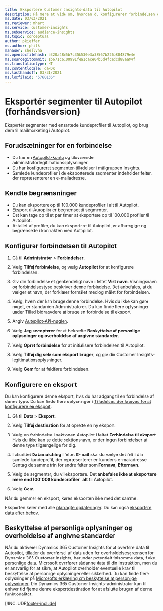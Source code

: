 ```yaml
---
title: Eksportere Customer Insights-data til Autopilot
description: Få mere at vide om, hvordan du konfigurerer forbindelsen og eksporterer til Autopilot.
ms.date: 03/03/2021
ms.reviewer: mhart
ms.service: customer-insights
ms.subservice: audience-insights
ms.topic: conceptual
author: pkieffer
ms.author: philk
manager: shellyha
ms.openlocfilehash: e320a48d5b7c35b530e3a38567b226b804879e4e
ms.sourcegitcommit: 1b671c6100991fea1cace04b5d4fcedcd88aa94f
ms.translationtype: HT
ms.contentlocale: da-DK
ms.lasthandoff: 03/31/2021
ms.locfileid: "5760136"
---
```

# <a name="export-segments-to-autopilot-preview"></a>Eksportér segmenter til Autopilot (forhåndsversion)

Eksportér segmenter med ensartede kundeprofiler til Autopilot, og brug dem til mailmarketing i Autopilot. 

## <a name="prerequisites-for-a-connection"></a>Forudsætninger for en forbindelse

-   Du har en [Autopilot-konto](https://www.autopilothq.com/) og tilsvarende administratorlegitimationsoplysninger.
-   Du har [konfigureret segmenter](segments.md)-tilladelser i målgruppen Insights.
-   Samlede kundeprofiler i de eksporterede segmenter indeholder felter, der repræsenterer en e-mailadresse.

## <a name="known-limitations"></a>Kendte begrænsninger

- Du kan eksportere op til 100.000 kundeprofiler i alt til Autopilot.
- Eksport til Autopilot er begrænset til segmenter.
- Det kan tage op til et par timer at eksportere op til 100.000 profiler til Autopilot. 
- Antallet af profiler, du kan eksportere til Autopilot, er afhængige og begrænsede i kontrakten med Autopilot.

## <a name="set-up-connection-to-autopilot"></a>Konfigurer forbindelsen til Autopilot

1. Gå til **Administrator** > **Forbindelser**.

1. Vælg **Tilføj forbindelse**, og vælg **Autopilot** for at konfigurere forbindelsen.

1. Giv din forbindelse et genkendeligt navn i feltet **Vist navn**. Visningsnavn og forbindelsestype beskriver denne forbindelse. Det anbefales, at du vælger et navn, der forklarer formålet med og målet for forbindelsen.

1. Vælg, hvem der kan bruge denne forbindelse. Hvis du ikke kan gøre noget, er standarden Administratorer. Du kan finde flere oplysninger under [Tillad bidragydere at bruge en forbindelse til eksport](connections.md#allow-contributors-to-use-a-connection-for-exports).

3. Angiv [Autopilot-API-nøglen](https://autopilot.docs.apiary.io/#).

1. Vælg **Jeg accepterer** for at bekræfte **Beskyttelse af personlige oplysninger og overholdelse af angivne standarder**.

1. Vælg **Opret forbindelse** for at initialisere forbindelsen til Autopilot.

1. Vælg **Tilføj dig selv som eksport bruger**, og giv din Customer Insights-legitimationsoplysninger.

1. Vælg **Gem** for at fuldføre forbindelsen.

## <a name="configure-an-export"></a>Konfigurere en eksport

Du kan konfigurere denne eksport, hvis du har adgang til en forbindelse af denne type. Du kan finde flere oplysninger i [Tilladelser, der kræves for at konfigurere en eksport](export-destinations.md#set-up-a-new-export).

1. Gå til **Data** > **Eksport**.

1. Vælg **Tilføj destination** for at oprette en ny eksport.

1. Vælg en forbindelse i sektionen Autopilot i feltet **Forbindelse til eksport**. Hvis du ikke kan se dette sektionsnavn, er der ingen forbindelser af denne type tilgængelige for dig.

3. I afsnittet **Datamatching** i feltet **E-mail** skal du vælge det felt i din samlede kundeprofil, der repræsenterer en kundens e-mailadresse. Gentag de samme trin for andre felter som **Fornavn**, **Efternavn**.

1. Vælg de segmenter, du vil eksportere. Det **anbefales ikke at eksportere mere end 100'000 kundeprofiler i alt** til Autopilot. 

1. Vælg **Gem**.

Når du gemmer en eksport, køres eksporten ikke med det samme.

Eksporten kører med alle [planlagte opdateringer](system.md#schedule-tab). Du kan også [eksportere data efter behov](export-destinations.md#run-exports-on-demand). 

## <a name="data-privacy-and-compliance"></a>Beskyttelse af personlige oplysninger og overholdelse af angivne standarder

Når du aktiverer Dynamics 365 Customer Insights for at overføre data til Autopilot, tillader du overførsel af data uden for overholdelsesgrænsen for Dynamics 365 Customer Insights, herunder potentielt følsomme data, f.eks.. personlige data. Microsoft overfører sådanne data til din instruktion, men du er ansvarlig for at sikre, at Autopilot overholder eventuelle krav til beskyttelse af personlige oplysninger eller sikkerhed. Du kan finde flere oplysninger på [Microsofts erklæring om beskyttelse af personlige oplysninger](https://go.microsoft.com/fwlink/?linkid=396732).
Din Dynamics 365 Customer Insights-administrator kan til enhver tid fjerne denne eksportdestination for at afslutte brugen af denne funktionalitet.


[!INCLUDE[footer-include](../includes/footer-banner.md)]
